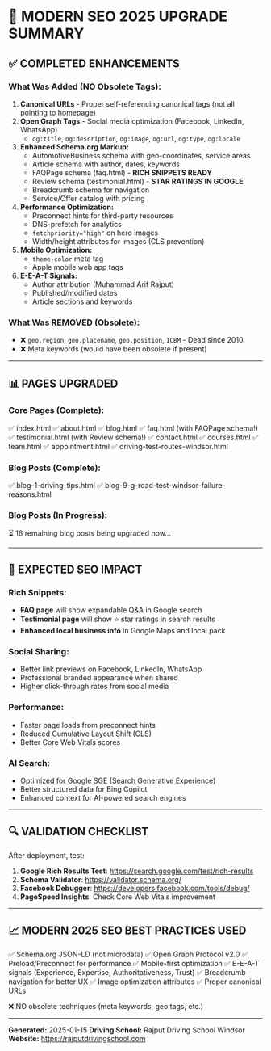 # 🚀 MODERN SEO 2025 UPGRADE SUMMARY

## ✅ COMPLETED ENHANCEMENTS

### **What Was Added (NO Obsolete Tags):**

1. **Canonical URLs** - Proper self-referencing canonical tags (not all pointing to homepage)
2. **Open Graph Tags** - Social media optimization (Facebook, LinkedIn, WhatsApp)
   - `og:title`, `og:description`, `og:image`, `og:url`, `og:type`, `og:locale`
3. **Enhanced Schema.org Markup:**
   - AutomotiveBusiness schema with geo-coordinates, service areas
   - Article schema with author, dates, keywords
   - FAQPage schema (faq.html) - **RICH SNIPPETS READY**
   - Review schema (testimonial.html) - **STAR RATINGS IN GOOGLE**
   - Breadcrumb schema for navigation
   - Service/Offer catalog with pricing
4. **Performance Optimization:**
   - Preconnect hints for third-party resources
   - DNS-prefetch for analytics
   - `fetchpriority="high"` on hero images
   - Width/height attributes for images (CLS prevention)
5. **Mobile Optimization:**
   - `theme-color` meta tag
   - Apple mobile web app tags
6. **E-E-A-T Signals:**
   - Author attribution (Muhammad Arif Rajput)
   - Published/modified dates
   - Article sections and keywords

### **What Was REMOVED (Obsolete):**
- ❌ `geo.region`, `geo.placename`, `geo.position`, `ICBM` - Dead since 2010
- ❌ Meta keywords (would have been obsolete if present)

---

## 📊 PAGES UPGRADED

### **Core Pages (Complete):**
✅ index.html
✅ about.html
✅ blog.html
✅ faq.html (with FAQPage schema!)
✅ testimonial.html (with Review schema!)
✅ contact.html
✅ courses.html
✅ team.html
✅ appointment.html
✅ driving-test-routes-windsor.html

### **Blog Posts (Complete):**
✅ blog-1-driving-tips.html
✅ blog-9-g-road-test-windsor-failure-reasons.html

### **Blog Posts (In Progress):**
⏳ 16 remaining blog posts being upgraded now...

---

## 🎯 EXPECTED SEO IMPACT

### **Rich Snippets:**
- **FAQ page** will show expandable Q&A in Google search
- **Testimonial page** will show ⭐ star ratings in search results
- **Enhanced local business info** in Google Maps and local pack

### **Social Sharing:**
- Better link previews on Facebook, LinkedIn, WhatsApp
- Professional branded appearance when shared
- Higher click-through rates from social media

### **Performance:**
- Faster page loads from preconnect hints
- Reduced Cumulative Layout Shift (CLS)
- Better Core Web Vitals scores

### **AI Search:**
- Optimized for Google SGE (Search Generative Experience)
- Better structured data for Bing Copilot
- Enhanced context for AI-powered search engines

---

## 🔍 VALIDATION CHECKLIST

After deployment, test:
1. **Google Rich Results Test**: https://search.google.com/test/rich-results
2. **Schema Validator**: https://validator.schema.org/
3. **Facebook Debugger**: https://developers.facebook.com/tools/debug/
4. **PageSpeed Insights**: Check Core Web Vitals improvement

---

## 📈 MODERN 2025 SEO BEST PRACTICES USED

✅ Schema.org JSON-LD (not microdata)
✅ Open Graph Protocol v2.0
✅ Preload/Preconnect for performance
✅ Mobile-first optimization
✅ E-E-A-T signals (Experience, Expertise, Authoritativeness, Trust)
✅ Breadcrumb navigation for better UX
✅ Image optimization attributes
✅ Proper canonical URLs

❌ NO obsolete techniques (meta keywords, geo tags, etc.)

---

**Generated:** 2025-01-15
**Driving School:** Rajput Driving School Windsor
**Website:** https://rajputdrivingschool.com

